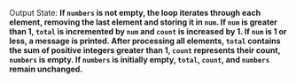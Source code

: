 Output State: **If `numbers` is not empty, the loop iterates through each element, removing the last element and storing it in `num`. If `num` is greater than 1, `total` is incremented by `num` and `count` is increased by 1. If `num` is 1 or less, a message is printed. After processing all elements, `total` contains the sum of positive integers greater than 1, `count` represents their count, `numbers` is empty. If `numbers` is initially empty, `total`, `count`, and `numbers` remain unchanged.**